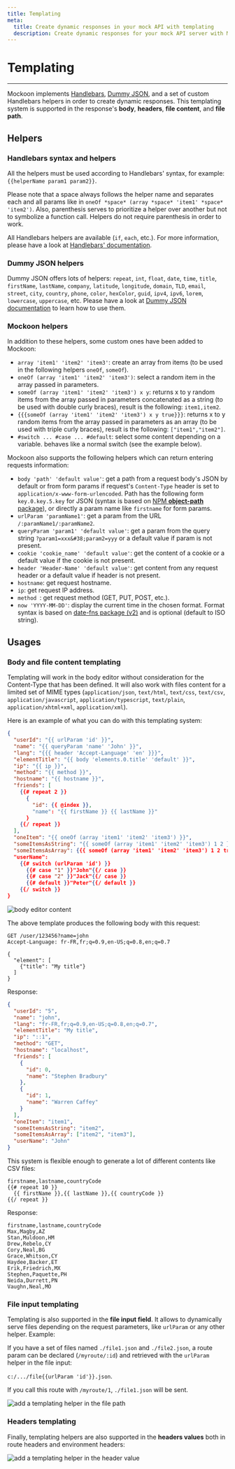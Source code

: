 ```yaml
---
title: Templating
meta:
  title: Create dynamic responses in your mock API with templating
  description: Create dynamic responses for your mock API server with Mockoon's templating system
---
```


# Templating

---

Mockoon implements [Handlebars](https://handlebarsjs.com/), [Dummy JSON](https://github.com/webroo/dummy-json), and a set of custom Handlebars helpers in order to create dynamic responses. This templating system is supported in the response's **body**, **headers**, **file content**, and **file path**.

## Helpers

### Handlebars syntax and helpers

All the helpers must be used according to Handlebars' syntax, for example: `{{helperName param1 param2}}`.

Please note that a space always follows the helper name and separates each and all params like in `oneOf *space* (array *space* 'item1' *space* 'item2')`.
Also, parenthesis serves to prioritize a helper over another but not to symbolize a function call. Helpers do not require parenthesis in order to work.

All Handlebars helpers are available (`if`, `each`, etc.). For more information, please have a look at [Handlebars' documentation](https://handlebarsjs.com/).

### Dummy JSON helpers


Dummy JSON offers lots of helpers: `repeat`, `int`, `float`, `date`, `time`, `title`, `firstName`, `lastName`, `company`, `latitude`, `longitude`, `domain`, `TLD`, `email`, `street`, `city`, `country`, `phone`, `color`, `hexColor`, `guid`, `ipv4`, `ipv6`, `lorem`, `lowercase`, `uppercase`, etc. Please have a look at [Dummy JSON documentation](https://github.com/webroo/dummy-json#available-helpers) to learn how to use them.

### Mockoon helpers

In addition to these helpers, some custom ones have been added to Mockoon:

- `array 'item1' 'item2' 'item3'`: create an array from items (to be used in the following helpers `oneOf`, `someOf`).
- `oneOf (array 'item1' 'item2' 'item3')`: select a random item in the array passed in parameters.
- `someOf (array 'item1' 'item2' 'item3') x y`: returns x to y random items from the array passed in parameters concatenated as a string (to be used with double curly braces), result is the following: `item1,item2`.
- `{{{someOf (array 'item1' 'item2' 'item3') x y true}}}`: returns x to y random items from the array passed in parameters as an array (to be used with triple curly braces), result is the following: `["item1","item2"]`.
- `#switch ... #case ... #default`: select some content depending on a variable. behaves like a normal switch (see the example below).

Mockoon also supports the following helpers which can return entering requests information:

- `body 'path' 'default value'`: get a path from a request body's JSON by default or from form params if request's `Content-Type` header is set to `application/x-www-form-urlencoded`. Path has the following form `key.0.key.5.key` for JSON (syntax is based on [NPM **object-path** package](https://www.npmjs.com/package/object-path)), or directly a param name like `firstname` for form params.
- `urlParam 'paramName1'`: get a param from the URL `/:paramName1/:paramName2`.
- `queryParam 'param1' 'default value'`: get a param from the query string `?param1=xxx&#38;param2=yyy` or a default value if param is not present.
- `cookie 'cookie_name' 'default value'`: get the content of a cookie or a default value if the cookie is not present.
- `header 'Header-Name' 'default value'`: get content from any request header or a default value if header is not present.
- `hostname`: get request hostname.
- `ip`: get request IP address.
- `method `: get request method (GET, PUT, POST, etc.).
- `now 'YYYY-MM-DD'`: display the current time in the chosen format. Format syntax is based on [date-fns package (v2)](https://date-fns.org/v2.11.1/docs/format) and is optional (default to ISO string).

## Usages

### Body and file content templating

Templating will work in the body editor without consideration for the Content-Type that has been defined. It will also work with files content for a limited set of MIME types (`application/json`, `text/html`, `text/css`, `text/csv`, `application/javascript`, `application/typescript`, `text/plain`, `application/xhtml+xml`, `application/xml`).

Here is an example of what you can do with this templating system:

```json
{
  "userId": "{{ urlParam 'id' }}",
  "name": "{{ queryParam 'name' 'John' }}",
  "lang": "{{{ header 'Accept-Language' 'en' }}}",
  "elementTitle": "{{ body 'elements.0.title' 'default' }}",
  "ip": "{{ ip }}",
  "method": "{{ method }}",
  "hostname": "{{ hostname }}",
  "friends": [
    {{# repeat 2 }}
      {
        "id": {{ @index }},
        "name": "{{ firstName }} {{ lastName }}"
      }
    {{/ repeat }}
  ],
  "oneItem": "{{ oneOf (array 'item1' 'item2' 'item3') }}",
  "someItemsAsString": "{{ someOf (array 'item1' 'item2' 'item3') 1 2 }}",
  "someItemsAsArray": {{{ someOf (array 'item1' 'item2' 'item3') 1 2 true }}},
  "userName":
    {{# switch (urlParam 'id') }}
      {{# case "1" }}"John"{{/ case }}
      {{# case "2" }}"Jack"{{/ case }}
      {{# default }}"Peter"{{/ default }}
    {{/ switch }}
}
```

![body editor content](/images/docs/v1.8.0-body-templating.png)


The above template produces the following body with this request:

```http
GET /user/123456?name=john
Accept-Language: fr-FR,fr;q=0.9,en-US;q=0.8,en;q=0.7

{
  "element": [
    {"title": "My title"}
  ]
}
```

Response:

```json
{
  "userId": "5",
  "name": "john",
  "lang": "fr-FR,fr;q=0.9,en-US;q=0.8,en;q=0.7",
  "elementTitle": "My title",
  "ip": "::1",
  "method": "GET",
  "hostname": "localhost",
  "friends": [
    {
      "id": 0,
      "name": "Stephen Bradbury"
    },
    {
      "id": 1,
      "name": "Warren Caffey"
    }
  ],
  "oneItem": "item1",
  "someItemsAsString": "item2",
  "someItemsAsArray": ["item2", "item3"],
  "userName": "John"
}
```

This system is flexible enough to generate a lot of different contents like CSV files:

```csv
firstname,lastname,countryCode
{{# repeat 10 }}
  {{ firstName }},{{ lastName }},{{ countryCode }}
{{/ repeat }}
```

Response:

```csv
firstname,lastname,countryCode
Max,Magby,AZ
Stan,Muldoon,HM
Drew,Rebelo,CY
Cory,Neal,BG
Grace,Whitson,CY
Haydee,Backer,ET
Erik,Friedrich,MX
Stephen,Paquette,PH
Neida,Durrett,PN
Vaughn,Neal,MO
```

### File input templating

Templating is also supported in the **file input field**. It allows to dynamically serve files depending on the request parameters, like `urlParam` or any other helper. Example:

If you have a set of files named `./file1.json` and `./file2.json`, a route param can be declared (`/myroute/:id`) and retrieved with the `urlParam` helper in the file input:

`c:/.../file{{urlParam 'id'}}.json`.

If you call this route with `/myroute/1`, `./file1.json` will be sent.

![add a templating helper in the file path](/images/docs/file-path-templating.png)

### Headers templating

Finally, templating helpers are also supported in the **headers values** both in route headers and environment headers:

![add a templating helper in the header value](/images/docs/headers-templating.png)

